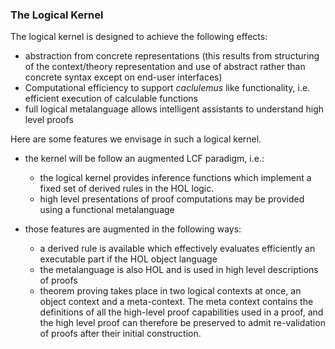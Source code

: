 
### The Logical Kernel

The logical kernel is designed to achieve the following effects:

- abstraction from concrete representations (this results from structuring of the context/theory representation and use of abstract rather than concrete syntax except on end-user interfaces)  
- Computational efficiency to support _caclulemus_ like functionality, i.e. efficient execution of calculable functions  
- full logical metalanguage allows intelligent assistants to understand high level proofs  

Here are some features we envisage in such a logical kernel.

-  the kernel will be follow an augmented LCF paradigm, i.e.:  
    * the logical kernel provides inference functions which implement a fixed set of derived rules in the HOL logic.
    * high level presentations of proof computations may be provided using a functional metalanguage

-  those features are augmented in the following ways:  
    * a derived rule is available which effectively evaluates efficiently an executable part if the HOL object language
    * the metalanguage is also HOL and is used in high level descriptions of proofs
    * theorem proving takes place in two logical contexts at once, an object context and a meta-context.
The meta context contains the definitions of all the high-level proof capabilities used in a proof, and the high level proof can therefore be preserved to admit re-validation of proofs after their initial construction.

